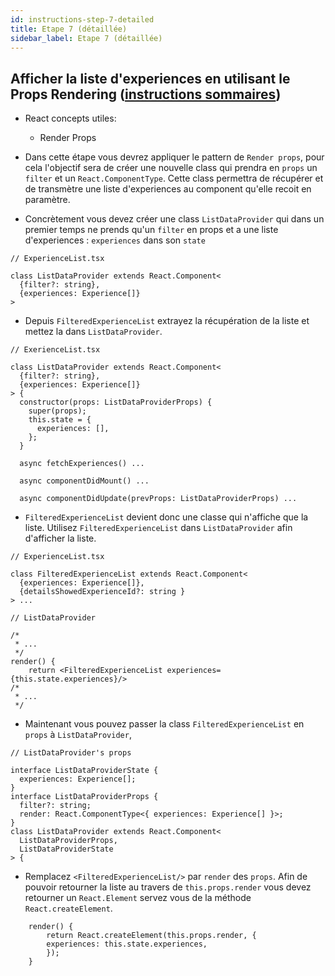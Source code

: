 ```yaml
---
id: instructions-step-7-detailed
title: Etape 7 (détaillée)
sidebar_label: Etape 7 (détaillée)
---
```


## Afficher la liste d'experiences en utilisant le Props Rendering ([instructions sommaires](./step-7-summary.md))

- React concepts utiles:

  - Render Props

- Dans cette étape vous devrez appliquer le pattern de `Render props`, pour cela l'objectif sera de créer une nouvelle class qui prendra en `props` un `filter` et un `React.ComponentType`. Cette class permettra de récupérer et de transmètre une liste d'experiences au component qu'elle recoit en paramètre.

- Concrètement vous devez créer une class `ListDataProvider` qui dans un premier temps ne prends qu'un `filter` en props et a une liste d'experiences : `experiences` dans son `state`

```tsx
// ExperienceList.tsx

class ListDataProvider extends React.Component<
  {filter?: string},
  {experiences: Experience[]}
>
```

- Depuis `FilteredExperienceList` extrayez la récupération de la liste et mettez la dans `ListDataProvider`.

```tsx
// ExerienceList.tsx

class ListDataProvider extends React.Component<
  {filter?: string},
  {experiences: Experience[]}
> {
  constructor(props: ListDataProviderProps) {
    super(props);
    this.state = {
      experiences: [],
    };
  }

  async fetchExperiences() ...

  async componentDidMount() ...

  async componentDidUpdate(prevProps: ListDataProviderProps) ...

```

- `FilteredExperienceList` devient donc une classe qui n'affiche que la liste. Utilisez `FilteredExperienceList` dans `ListDataProvider` afin d'afficher la liste.

```tsx
// ExperienceList.tsx

class FilteredExperienceList extends React.Component<
  {experiences: Experience[]},
  {detailsShowedExperienceId?: string }
> ...

// ListDataProvider

/*
 * ...
 */
render() {
    return <FilteredExperienceList experiences={this.state.experiences}/>
/*
 * ...
 */

```

- Maintenant vous pouvez passer la class `FilteredExperienceList` en `props` à `ListDataProvider`,

```tsx
// ListDataProvider's props

interface ListDataProviderState {
  experiences: Experience[];
}
interface ListDataProviderProps {
  filter?: string;
  render: React.ComponentType<{ experiences: Experience[] }>;
}
class ListDataProvider extends React.Component<
  ListDataProviderProps,
  ListDataProviderState
> {
```

- Remplacez `<FilteredExperienceList/>` par `render` des `props`. Afin de pouvoir retourner la liste au travers de `this.props.render` vous devez retourner un `React.Element` servez vous de la méthode `React.createElement`.

```tsx
    render() {
        return React.createElement(this.props.render, {
        experiences: this.state.experiences,
        });
    }
```
